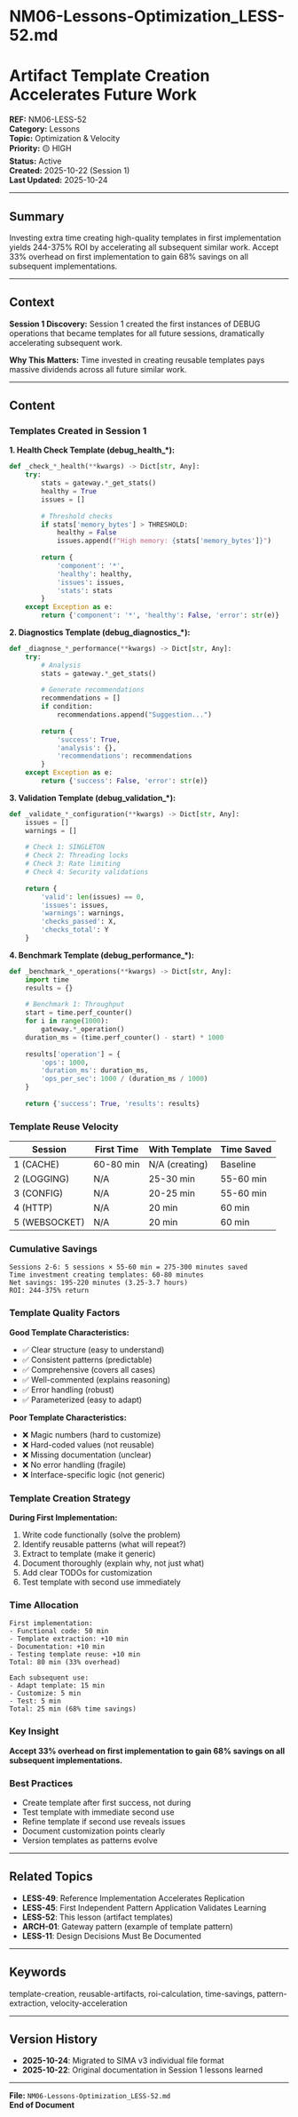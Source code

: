 # NM06-Lessons-Optimization_LESS-52.md

# Artifact Template Creation Accelerates Future Work

**REF:** NM06-LESS-52  
**Category:** Lessons  
**Topic:** Optimization & Velocity  
**Priority:** 🟡 HIGH  
**Status:** Active  
**Created:** 2025-10-22 (Session 1)  
**Last Updated:** 2025-10-24

---

## Summary

Investing extra time creating high-quality templates in first implementation yields 244-375% ROI by accelerating all subsequent similar work. Accept 33% overhead on first implementation to gain 68% savings on all subsequent implementations.

---

## Context

**Session 1 Discovery:**
Session 1 created the first instances of DEBUG operations that became templates for all future sessions, dramatically accelerating subsequent work.

**Why This Matters:**
Time invested in creating reusable templates pays massive dividends across all future similar work.

---

## Content

### Templates Created in Session 1

**1. Health Check Template (debug_health_*):**
```python
def _check_*_health(**kwargs) -> Dict[str, Any]:
    try:
        stats = gateway.*_get_stats()
        healthy = True
        issues = []
        
        # Threshold checks
        if stats['memory_bytes'] > THRESHOLD:
            healthy = False
            issues.append(f"High memory: {stats['memory_bytes']}")
        
        return {
            'component': '*',
            'healthy': healthy,
            'issues': issues,
            'stats': stats
        }
    except Exception as e:
        return {'component': '*', 'healthy': False, 'error': str(e)}
```

**2. Diagnostics Template (debug_diagnostics_*):**
```python
def _diagnose_*_performance(**kwargs) -> Dict[str, Any]:
    try:
        # Analysis
        stats = gateway.*_get_stats()
        
        # Generate recommendations
        recommendations = []
        if condition:
            recommendations.append("Suggestion...")
        
        return {
            'success': True,
            'analysis': {},
            'recommendations': recommendations
        }
    except Exception as e:
        return {'success': False, 'error': str(e)}
```

**3. Validation Template (debug_validation_*):**
```python
def _validate_*_configuration(**kwargs) -> Dict[str, Any]:
    issues = []
    warnings = []
    
    # Check 1: SINGLETON
    # Check 2: Threading locks
    # Check 3: Rate limiting
    # Check 4: Security validations
    
    return {
        'valid': len(issues) == 0,
        'issues': issues,
        'warnings': warnings,
        'checks_passed': X,
        'checks_total': Y
    }
```

**4. Benchmark Template (debug_performance_*):**
```python
def _benchmark_*_operations(**kwargs) -> Dict[str, Any]:
    import time
    results = {}
    
    # Benchmark 1: Throughput
    start = time.perf_counter()
    for i in range(1000):
        gateway.*_operation()
    duration_ms = (time.perf_counter() - start) * 1000
    
    results['operation'] = {
        'ops': 1000,
        'duration_ms': duration_ms,
        'ops_per_sec': 1000 / (duration_ms / 1000)
    }
    
    return {'success': True, 'results': results}
```

### Template Reuse Velocity

| Session | First Time | With Template | Time Saved |
|---------|-----------|---------------|------------|
| 1 (CACHE) | 60-80 min | N/A (creating) | Baseline |
| 2 (LOGGING) | N/A | 25-30 min | 55-60 min |
| 3 (CONFIG) | N/A | 20-25 min | 55-60 min |
| 4 (HTTP) | N/A | 20 min | 60 min |
| 5 (WEBSOCKET) | N/A | 20 min | 60 min |

### Cumulative Savings

```
Sessions 2-6: 5 sessions × 55-60 min = 275-300 minutes saved
Time investment creating templates: 60-80 minutes
Net savings: 195-220 minutes (3.25-3.7 hours)
ROI: 244-375% return
```

### Template Quality Factors

**Good Template Characteristics:**
- ✅ Clear structure (easy to understand)
- ✅ Consistent patterns (predictable)
- ✅ Comprehensive (covers all cases)
- ✅ Well-commented (explains reasoning)
- ✅ Error handling (robust)
- ✅ Parameterized (easy to adapt)

**Poor Template Characteristics:**
- ❌ Magic numbers (hard to customize)
- ❌ Hard-coded values (not reusable)
- ❌ Missing documentation (unclear)
- ❌ No error handling (fragile)
- ❌ Interface-specific logic (not generic)

### Template Creation Strategy

**During First Implementation:**
1. Write code functionally (solve the problem)
2. Identify reusable patterns (what will repeat?)
3. Extract to template (make it generic)
4. Document thoroughly (explain why, not just what)
5. Add clear TODOs for customization
6. Test template with second use immediately

### Time Allocation

```
First implementation:
- Functional code: 50 min
- Template extraction: +10 min
- Documentation: +10 min
- Testing template reuse: +10 min
Total: 80 min (33% overhead)

Each subsequent use:
- Adapt template: 15 min
- Customize: 5 min
- Test: 5 min
Total: 25 min (68% time savings)
```

### Key Insight

**Accept 33% overhead on first implementation to gain 68% savings on all subsequent implementations.**

### Best Practices

- Create template after first success, not during
- Test template with immediate second use
- Refine template if second use reveals issues
- Document customization points clearly
- Version templates as patterns evolve

---

## Related Topics

- **LESS-49**: Reference Implementation Accelerates Replication
- **LESS-45**: First Independent Pattern Application Validates Learning
- **LESS-52**: This lesson (artifact templates)
- **ARCH-01**: Gateway pattern (example of template pattern)
- **LESS-11**: Design Decisions Must Be Documented

---

## Keywords

template-creation, reusable-artifacts, roi-calculation, time-savings, pattern-extraction, velocity-acceleration

---

## Version History

- **2025-10-24**: Migrated to SIMA v3 individual file format
- **2025-10-22**: Original documentation in Session 1 lessons learned

---

**File:** `NM06-Lessons-Optimization_LESS-52.md`  
**End of Document**
